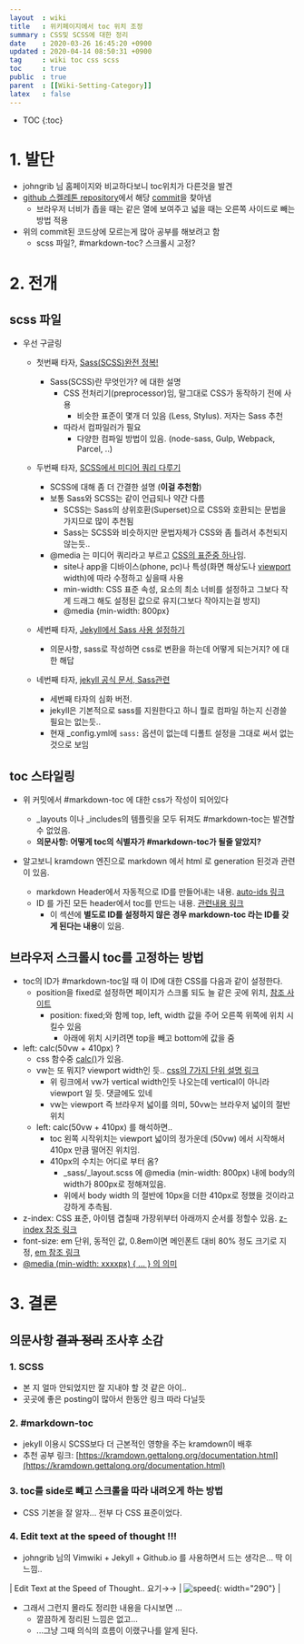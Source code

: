 ```yaml
---
layout  : wiki
title   : 위키페이지에서 toc 위치 조정  
summary : CSS및 SCSS에 대한 정리 
date    : 2020-03-26 16:45:20 +0900
updated : 2020-04-14 08:50:31 +0900
tag     : wiki toc css scss
toc     : true
public  : true
parent  : [[Wiki-Setting-Category]]
latex   : false
---
```

* TOC
{:toc}

# 1. 발단

* johngrib 님 홈페이지와 비교하다보니 toc위치가 다른것을 발견
* [github 스켈레톤 repository](https://github.com/johngrib/johngrib-jekyll-skeleton/)에서 해당 [commit](https://github.com/johngrib/johngrib-jekyll-skeleton/commit/4f58609b71e52a226d7e29f9240ad659ac953ba9?diff=unified)을 찾아냄
  * 브라우저 너비가 좁을 때는 같은 열에 보여주고 넓을 때는 오른쪽 사이드로 빼는 방법 적용
* 위의 commit된 코드상에 모르는게 많아 공부를 해보려고 함
  * scss 파일?, #markdown-toc? 스크롤시 고정?

# 2. 전개

## scss 파일

* 우선 구글링

  * 첫번째 타자, [Sass(SCSS)완전 정복!](https://heropy.blog/2018/01/31/sass/)
    * Sass(SCSS)란 무엇인가? 에 대한 설명 
      * CSS 전처리기(preprocessor)임, 말그대로 CSS가 동작하기 전에 사용
        * 비슷한 표준이 몇개 더 있음 (Less, Stylus). 저자는 Sass 추천
      * 따라서 컴파일러가 필요 
        * 다양한 컴파일 방법이 있음. (node-sass, Gulp, Webpack, Parcel, ..)

  * 두번째 타자, [SCSS에서 미디어 쿼리 다루기](https://chaewonkong.github.io/posts/scss-media-query.html)
    * SCSS에 대해 좀 더 간결한 설명 (**이걸 추천함**) 
    * 보통 Sass와 SCSS는 같이 언급되나 약간 다름
      * SCSS는 Sass의 상위호환(Superset)으로 CSS와 호환되는 문법을 가지므로 많이 추천됨
      * Sass는 SCSS와 비슷하지만 문법자체가 CSS와 좀 틀려서 추천되지 않는듯..
    * @media 는 미디어 쿼리라고 부르고 [CSS의 표준중 하나](https://developer.mozilla.org/en-US/docs/Web/CSS/Media_Queries)임.
      * site나 app을 디바이스(phone, pc)나 특성(화면 해상도나 [viewport](https://developer.mozilla.org/ko/docs/Glossary/Viewport) width)에 따라 수정하고 싶을때 사용
      * min-width: CSS 표준 속성, 요소의 최소 너비를 설정하고 그보다 작게 드래그 해도 설정된 값으로 유지(그보다 작아지는걸 방지) 
      * @media {min-width: 800px}
      
  * 세번째 타자, [Jekyll에서 Sass 사용 설정하기](https://kgmyh.github.io/blog/2017/12/23/Jekyll_Using_Sass/)
    * 의문사항, sass로 작성하면 css로 변환을 하는데 어떻게 되는거지? 에 대한 해답 
      
  * 네번째 타자, [jekyll 공식 문서, Sass관련](https://jekyllrb-ko.github.io/docs/assets/)
    * 세번째 타자의 심화 버전.
    * jekyll은 기본적으로 sass를 지원한다고 하니 뭘로 컴파일 하는지 신경쓸 필요는 없는듯..
    * 현재 _config.yml에 `sass:` 옵션이 없는데 디폴트 설정을 그대로 써서 없는것으로 보임

## toc 스타일링

* 위 커밋에서 #markdown-toc 에 대한 css가 작성이 되어있다
  * _layouts 이나 _includes의 템플릿을 모두 뒤져도 #markdown-toc는 발견할 수 없었음.
  * **의문사항: 어떻게 toc의 식별자가 #markdown-toc가 될줄 알았지?**

* 알고보니 kramdown 엔진으로 markdown 에서 html 로 generation 된것과 관련이 있음.
  * markdown Header에서 자동적으로 ID를 만들어내는 내용. [auto-ids 링크](https://kramdown.gettalong.org/converter/html.html#auto-ids)
  * ID 를 가진 모든 header에서 toc를 만드는 내용. [관련내용 링크](https://kramdown.gettalong.org/converter/html.html#toc) 
    * 이 섹션에 **별도로 ID를 설정하지 않은 경우 markdown-toc 라는 ID를 갖게 된다는 내용**이 있음. 
     
## 브라우저 스크롤시 toc를 고정하는 방법

* toc의 ID가 #markdown-toc일 때 이 ID에 대한 CSS를 다음과 같이 설정한다.
  * position을 fixed로 설정하면 페이지가 스크롤 되도 늘 같은 곳에 위치, [참조 사이트](https://ko.learnlayout.com/position.html)
    * position: fixed;와 함께 top, left, width 값을 주어 오른쪽 위쪽에 위치 시킬수 있음
      * 아래에 위치 시키려면 top을 빼고 bottom에 값을 줌
* left: calc(50vw + 410px) ?
  * css 함수중 [calc()](https://developer.mozilla.org/ko/docs/Web/CSS/calc)가 있음.
  * vw는 또 뭐지? viewport width인 듯.. [css의 7가지 단위 설명 링크](https://webclub.tistory.com/356)
    * 위 링크에서 vw가 vertical width인듯 나오는데 vertical이 아니라 viewport 일 듯. 댓글에도 있네
    * vw는 viewport 즉 브라우저 넓이를 의미, 50vw는 브라우저 넓이의 절반위치
  * left: calc(50vw + 410px) 를 해석하면..
    * toc 왼쪽 시작위치는 viewport 넓이의 정가운데 (50vw) 에서 시작해서 410px 만큼 떨어진 위치임.
    * 410px의 수치는 어디로 부터 옴?
      * _sass/_layout.scss 에 @media (min-width: 800px) 내에 body의 width가 800px로 정해져있음.
      * 위에서 body width 의 절반에 10px을 더한 410px로 정했을 것이라고 강하게 추측됨.
* z-index: CSS 표준, 아이템 겹칠때 가장위부터 아래까지 순서를 정할수 있음. [z-index 참조 링크](https://developer.mozilla.org/ko/docs/Web/CSS/z-index)
* font-size: em 단위, 동적인 값, 0.8em이면 메인폰트 대비 80% 정도 크기로 지정, [em 참조 링크](https://developer.mozilla.org/ko/docs/Web/CSS/font-size#Ems)
* [@media (min-width: xxxxpx) { ... } 의 의미](https://developer.mozilla.org/ko/docs/Web/Guide/CSS/Media_queries#Targeting_media_features)

# 3. 결론

## 의문사항 ~~결과 정리~~ 조사후 소감  

### 1. SCSS

* 본 지 얼마 안되었지만 잘 지내야 할 것 같은 아이..
* 곳곳에 좋은 posting이 많아서 한동안 링크 따라 다닐듯

### 2. #markdown-toc

* jekyll 이용시 SCSS보다 더 근본적인 영향을 주는 kramdown이 배후 
* 추천 공부 링크:  [https://kramdown.gettalong.org/documentation.html](https://kramdown.gettalong.org/documentation.html)

### 3. toc를 side로 빼고 스크롤을 따라 내려오게 하는 방법

* CSS 기본을 잘 알자... 전부 다 CSS 표준이었다. 

### 4. Edit text at the speed of thought !!!

* johngrib 님의 Vimwiki + Jekyll + Github.io 를 사용하면서 드는 생각은... 딱 이 느낌..
 
| Edit Text at the Speed of Thought.. 요기→→ | ![speed]( https://images-na.ssl-images-amazon.com/images/I/41Uki3%2BV7nL._SX415_BO1,204,203,200_.jpg ){: width="290"} |

* 그래서 그런지 몰라도 정리한 내용을 다시보면 ...
  * 깔끔하게 정리된 느낌은 없고...
  * ...그냥 그때 의식의 흐름이 이랬구나를 알게 된다.
